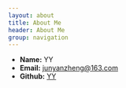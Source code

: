 ```yaml
---
layout: about
title: About Me
header: About Me
group: navigation
---
```

 * **Name:** YY
 * **Email:** [junyanzheng@163.com](junyanzheng@163.com)
 * **Github:** [YY](https://github.com/junzijunzi)